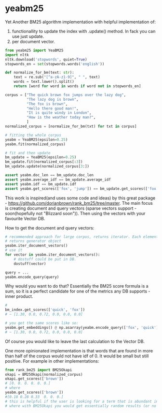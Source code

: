 # yeabm25
Yet Another BM25 algorithm implementation with helpful implementation of:
1. functionallity to update the index with .update() method. In fack you can use just update. 
2. per document vector.

```python
from yeabm25 import YeaBM25
import nltk 
nltk.download('stopwords', quiet=True)
stopwords_en = set(stopwords.words('english'))

def normalize_for_bm(text: str):
    text = re.sub("[^a-zA-z1-9]", " ", text)
    words = text.lower().split()
    return [word for word in words if word not in stopwords_en]

corpus = ["The quick brown fox jumps over the lazy dog",
          "The lazy dog is brown",
          "The fox is brown",
          "Hello there good man!",
          "It is quite windy in London",
          "How is the weather today man?",
          ]
normalized_corpus = [normalize_for_bm(txt) for txt in corpus]

# fitting the whole corpus
yeabm = YeaBM25(epsilon=0.25)
yeabm.fit(normalized_corpus)

# fit and then update 
bm_update = YeaBM25(epsilon=0.25)
bm_update.fit(normalized_corpus[:3])
bm_update.update(normalized_corpus[3:])

assert yeabm.doc_len == bm_update.doc_len
assert yeabm.average_idf == bm_update.average_idf
assert yeabm.idf == bm_update.idf
assert yeabm.get_scores(['fox', 'jump']) == bm_update.get_scores(['fox', 'jump'])).all()
```

This work is inspired(and uses some code and ideas) by this great package - https://github.com/dorianbrown/rank_bm25/tree/master.
The main focus is creating document and query vectors (sparse vectors support - soon(hopefully not "Blizzard soon")). Then using the vectors with your favourite Vector DB.

How to get the document and query vectors: 
```python
# recommended approach for large corpus, returns iterator. Each element is list[float]
# returns generator object
yeabm.iter_document_vectors()
# use it 
for vector in yeabm.iter_document_vectors():
    # dostuff could be put in DB. 
    dostuff(vector)

query = ...
yeabm.encode_query(query)
```

Why would you want to do that? Essentially the BM25 score formula is a sum, so it is a perfect candidate for one of the metrics any DB
supports - inner product.
```python
# 
bm_index.get_scores(['quick', 'fox'])
# ~ [1.30, 0.0, 0.72, 0.0, 0.0, 0.0]

# you get the same scores like so:
yeabm.get_embeddings() @ np.asarray(yeabm.encode_query(['fox', 'quick']))
# ~ [1.30, 0.0, 0.72, 0.0, 0.0, 0.0]
```
Of course you would like to leave the last calculation to the Vector DB.

One more opinionated implementation is that words that are found in more than half of the corpus would not have idf of 0. It would be small 
but still positive. For example in other implementations:

```python
from rank_bm25 import BM25Okapi
okapi = BM25Okapi(normalized_corpus)
okapi.get_scores(['brown']) 
# [0. 0. 0. 0. 0. 0.]
# where 
yeabm.get_scores(['brown'])
#[0.18 0.28 0.33  0. 0. 0.]
# this is helpful if the user is looking for a term that is abundant in the corpus and would still get somewhat useful results
# where with BM25Okapi you would get essentially random results (or no results).
```